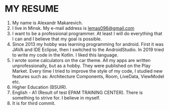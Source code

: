 # MY RESUME

1. My name is Alexandr Makarevich.
2. I live in Minsk. My e-mail address is lemas096@gmail.com
3. I want to be a professional programmer. At least I will do everything that I can and I believe that my goal is possible.
4. Since 2013 my hobby was learning programming for android. First it was JAVA and IDE Eclipse, then I switched to the AndroidStudio. In 2019 tried to write my code
in the Kotlin. I liked this language.    
5. I wrote some calculators on the car theme. All my apps are written unprofessionally, but as a hobby. They were published on the Play Market.
Every time I tried to improve the style of my code, I studied new features such as: Architecture Components, Room, LiveData, ViewModel etc. 
6. Higher Education (BSUIR).
7. English - A1 (Result of test EPAM TRAINING CENTER). There is something to strive for. I believe in myself.
8. It is for third commit.

